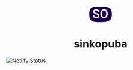 <p align="center">
  <a href="https://sinkopuba.com">
    <img alt="sinkopuba logo" src="src/images/sinkopuba.svg" width="60" />
  </a>
</p>
<h1 align="center">
  sinkopuba
</h1>

[![Netlify Status](https://api.netlify.com/api/v1/badges/e43d76af-816a-4f83-a153-f3a8f9cc6f51/deploy-status)](https://app.netlify.com/sites/sinkopuba/deploys)
